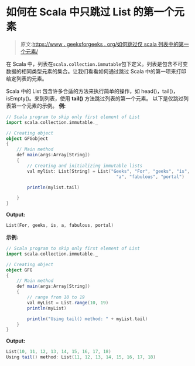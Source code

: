 # 如何在 Scala 中只跳过 List 的第一个元素

> 原文:[https://www . geeksforgeeks . org/如何跳过仅 scala 列表中的第一个元素/](https://www.geeksforgeeks.org/how-to-skip-only-first-element-of-list-in-scala/)

在 Scala 中，列表在`scala.collection.immutable`包下定义。列表是包含不可变数据的相同类型元素的集合。让我们看看如何通过跳过 Scala 中的第一项来打印给定列表的元素。

Scala 中的 List 包含许多合适的方法来执行简单的操作，如 head()，tail()，isEmpty()。来到列表，使用 **tail()** 方法跳过列表的第一个元素。
以下是仅跳过列表第一个元素的示例。
 **例:**

```scala
// Scala program to skip only first element of List
import scala.collection.immutable._

// Creating object 
object GFGobject
{ 
    // Main method 
    def main(args:Array[String]) 
    { 
        // Creating and initializing immutable lists 
        val mylist: List[String] = List("Geeks", "For", "geeks", "is",
                                          "a", "fabulous", "portal")

        println(mylist.tail) 

    }
}
```

**Output:**

```scala
List(For, geeks, is, a, fabulous, portal)

```

**示例:**

```scala
// Scala program to skip only first element of List
import scala.collection.immutable._

// Creating object 
object GFG 
{ 
    // Main method 
    def main(args:Array[String]) 
    { 
        // range from 10 to 19
        val myList = List.range(10, 19)
        println(myList) 

        println("Using tail() method: " + myList.tail)
    } 
}     
```

**Output:**

```scala
List(10, 11, 12, 13, 14, 15, 16, 17, 18)
Using tail() method: List(11, 12, 13, 14, 15, 16, 17, 18)

```